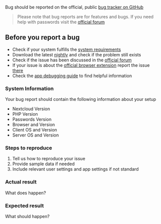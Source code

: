 Bug should be reported on the official, public [bug tracker on GitHub](https://github.com/marius-wieschollek/passwords/issues)

> Please note that bug reports are for features and bugs.
> If you need help with passwords visit the [official forum](https://help.nextcloud.com/c/apps/passwords)

## Before you report a bug
- Check if your system fulfills the [system requirements](../Administrators/System-Requirements)
- Download the latest [nightly](https://apps.nextcloud.com/apps/passwords/releases) and check if the problem still exists
- Check if the issue has been discussed in the [official forum](https://help.nextcloud.com/c/apps/passwords)
- If your issue is about the [official browser extension](https://github.com/marius-wieschollek/passwords-webextension) report the issue [there](https://github.com/marius-wieschollek/passwords-webextension/issues)
- Check the [app debugging guide](../Administrators/App-Debugging) to find helpful information

### System Information
Your bug report should contain the following information about your setup
- Nextcloud Version
- PHP Version
- Passwords Version
- Browser and Version
- Client OS and Version
- Server OS and Version

### Steps to reproduce
1. Tell us how to reproduce your issue
2. Provide sample data if needed
3. Include relevant user settings and app settings if not standard

### Actual result
What does happen?

### Expected result
What should happen?